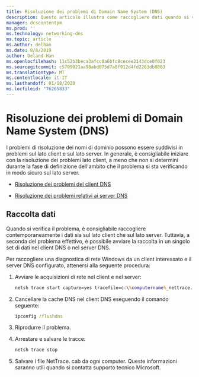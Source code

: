 ```yaml
---
title: Risoluzione dei problemi di Domain Name System (DNS)
description: Questo articolo illustra come raccogliere dati quando si verificano problemi DNS.
manager: dcscontentpm
ms.prod: ''
ms.technology: networking-dns
ms.topic: article
ms.author: delhan
ms.date: 8/8/2019
author: Deland-Han
ms.openlocfilehash: 11c52b3beca3afcc0a6bfc8cecee2143dce0f023
ms.sourcegitcommit: c5709021aa98abd075d7a8f912d4fd2263db8803
ms.translationtype: MT
ms.contentlocale: it-IT
ms.lasthandoff: 01/18/2020
ms.locfileid: "76265833"
---
```

# <a name="troubleshooting-domain-name-system-dns-issues"></a>Risoluzione dei problemi di Domain Name System (DNS)
 
I problemi di risoluzione dei nomi di dominio possono essere suddivisi in problemi sul lato client e sul lato server. In generale, è consigliabile iniziare con la risoluzione dei problemi lato client, a meno che non si determini durante la fase di definizione dell'ambito che il problema si sta verificando in modo sicuro sul lato server.

- [Risoluzione dei problemi dei client DNS](troubleshoot-dns-client.md)

- [Risoluzione dei problemi relativi ai server DNS](troubleshoot-dns-server.md)
 
## <a name="data-collection"></a>Raccolta dati
 
Quando si verifica il problema, è consigliabile raccogliere contemporaneamente i dati sia sul lato client che sul lato server. Tuttavia, a seconda del problema effettivo, è possibile avviare la raccolta in un singolo set di dati nel client DNS o nel server DNS.
 
Per raccogliere una diagnostica di rete Windows da un client interessato e il server DNS configurato, attenersi alla seguente procedura:

1. Avviare le acquisizioni di rete nel client e nel server:

   ```cmd
   netsh trace start capture=yes tracefile=c:\%computername%_nettrace.etl
   ```

2. Cancellare la cache DNS nel client DNS eseguendo il comando seguente:

   ```cmd
   ipconfig /flushdns
   ```

3. Riprodurre il problema.

4. Arrestare e salvare le tracce:

   ```cmd
   netsh trace stop
   ```

5. Salvare i file NetTrace. cab da ogni computer. Queste informazioni saranno utili quando si contatta supporto tecnico Microsoft.